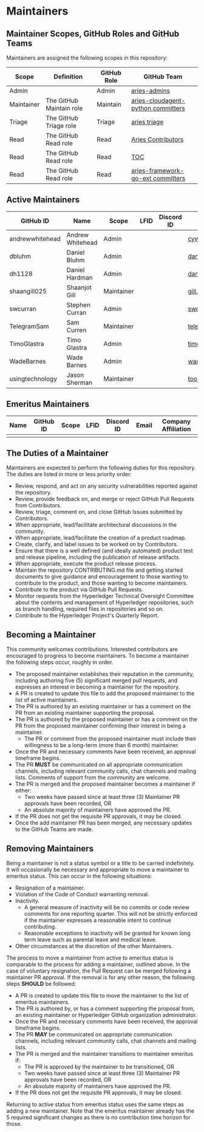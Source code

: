 # Maintainers

## Maintainer Scopes, GitHub Roles and GitHub Teams

Maintainers are assigned the following scopes in this repository:

| Scope      | Definition               | GitHub Role | GitHub Team                          |
| ---------- | ------------------------ | ----------- | ------------------------------------ |
| Admin      |                          | Admin       | [aries-admins]                       |
| Maintainer | The GitHub Maintain role | Maintain    | [aries-cloudagent-python committers] |
| Triage     | The GitHub Triage role   | Triage      | [aries triage]                       |
| Read       | The GitHub Read role     | Read        | [Aries Contributors]                 |
| Read       | The GitHub Read role     | Read        | [TOC]                                |
| Read       | The GitHub Read role     | Read        | [aries-framework-go-ext committers]  |

[aries-admins]: https://github.com/orgs/hyperledger/teams/aries-admins
[aries-cloudagent-python committers]: https://github.com/orgs/hyperledger/teams/aries-cloudagent-python-committers
[aries triage]: https://github.com/orgs/hyperledger/teams/aries-triage
[Aries Contributors]: https://github.com/orgs/hyperledger/teams/aries-contributors
[TOC]: https://github.com/orgs/hyperledger/teams/toc
[aries-framework-go-ext committers]: https://github.com/orgs/hyperledger/teams/aries-framework-go-ext-committers

## Active Maintainers

<!-- Please keep this sorted alphabetically by github -->

| GitHub ID       | Name             | Scope      | LFID | Discord ID | Email                    | Company Affiliation |
| --------------- | ---------------- | ---------- | ---- | ---------- | ------------------------ | ------------------- |
| andrewwhitehead | Andrew Whitehead | Admin      |      |            | cywolf@gmail.com         | BC Gov              |
| dbluhm          | Daniel Bluhm     | Admin      |      |            | daniel@indicio.tech      | Indicio PBC         |
| dh1128          | Daniel Hardman   | Admin      |      |            | daniel.hardman@gmail.com | Provident           |
| shaangill025    | Shaanjot Gill    | Maintainer |      |            | gill.shaanjots@gmail.com | BC Gov              |
| swcurran        | Stephen Curran   | Admin      |      |            | swcurran@cloudcompass.ca | BC Gov              |
| TelegramSam     | Sam Curren       | Maintainer |      |            | telegramsam@gmail.com    | Indicio PBC         |
| TimoGlastra     | Timo Glastra     | Admin      |      |            | timo@animo.id            | Animo Solutions     |
| WadeBarnes      | Wade Barnes      | Admin      |      |            | wade@neoterictech.ca     | BC Gov              |
| usingtechnology | Jason Sherman    | Maintainer |      |            | tools@usingtechnolo.gy   | BC Gov              |

## Emeritus Maintainers

| Name | GitHub ID | Scope | LFID | Discord ID | Email | Company Affiliation |
|----- | --------- | ----- | ---- | ---------- | ----- | ------------------- |
|      |           |       |      |            |       |                     |

## The Duties of a Maintainer

Maintainers are expected to perform the following duties for this repository. The duties are listed in more or less priority order:

- Review, respond, and act on any security vulnerabilities reported against the repository.
- Review, provide feedback on, and merge or reject GitHub Pull Requests from
  Contributors.
- Review, triage, comment on, and close GitHub Issues
  submitted by Contributors.
- When appropriate, lead/facilitate architectural discussions in the community.
- When appropriate, lead/facilitate the creation of a product roadmap.
- Create, clarify, and label issues to be worked on by Contributors.
- Ensure that there is a well defined (and ideally automated) product test and
  release pipeline, including the publication of release artifacts.
- When appropriate, execute the product release process.
- Maintain the repository CONTRIBUTING.md file and getting started documents to
  give guidance and encouragement to those wanting to contribute to the product, and those wanting to become maintainers.
- Contribute to the product via GitHub Pull Requests.
- Monitor requests from the Hyperledger Technical Oversight Committee about the
contents and management of Hyperledger repositories, such as branch handling,
required files in repositories and so on.
- Contribute to the Hyperledger Project's Quarterly Report.

## Becoming a Maintainer

This community welcomes contributions. Interested contributors are encouraged to
progress to become maintainers. To become a maintainer the following steps
occur, roughly in order.

- The proposed maintainer establishes their reputation in the community,
  including authoring five (5) significant merged pull requests, and expresses
  an interest in becoming a maintainer for the repository.
- A PR is created to update this file to add the proposed maintainer to the list of active maintainers.
- The PR is authored by an existing maintainer or has a comment on the PR from an existing maintainer supporting the proposal.
- The PR is authored by the proposed maintainer or has a comment on the PR from the proposed maintainer confirming their interest in being a maintainer.
  - The PR or comment from the proposed maintainer must include their
    willingness to be a long-term (more than 6 month) maintainer.
- Once the PR and necessary comments have been received, an approval timeframe begins.
- The PR **MUST** be communicated on all appropriate communication channels, including relevant community calls, chat channels and mailing lists. Comments of support from the community are welcome.
- The PR is merged and the proposed maintainer becomes a maintainer if either:
  - Two weeks have passed since at least three (3) Maintainer PR approvals have been recorded, OR
  - An absolute majority of maintainers have approved the PR.
- If the PR does not get the requisite PR approvals, it may be closed.
- Once the add maintainer PR has been merged, any necessary updates to the GitHub Teams are made.

## Removing Maintainers

Being a maintainer is not a status symbol or a title to be carried
indefinitely. It will occasionally be necessary and appropriate to move a
maintainer to emeritus status. This can occur in the following situations:

- Resignation of a maintainer.
- Violation of the Code of Conduct warranting removal.
- Inactivity.
  - A general measure of inactivity will be no commits or code review comments
    for one reporting quarter. This will not be strictly enforced if
    the maintainer expresses a reasonable intent to continue contributing.
  - Reasonable exceptions to inactivity will be granted for known long term
    leave such as parental leave and medical leave.
- Other circumstances at the discretion of the other Maintainers.

The process to move a maintainer from active to emeritus status is comparable to the process for adding a maintainer, outlined above. In the case of voluntary
resignation, the Pull Request can be merged following a maintainer PR approval. If the removal is for any other reason, the following steps **SHOULD** be followed:

- A PR is created to update this file to move the maintainer to the list of emeritus maintainers.
- The PR is authored by, or has a comment supporting the proposal from, an existing maintainer or Hyperledger GitHub organization administrator.
- Once the PR and necessary comments have been received, the approval timeframe begins.
- The PR **MAY** be communicated on appropriate communication channels, including relevant community calls, chat channels and mailing lists.
- The PR is merged and the maintainer transitions to maintainer emeritus if:
  - The PR is approved by the maintainer to be transitioned, OR
  - Two weeks have passed since at least three (3) Maintainer PR approvals have been recorded, OR
  - An absolute majority of maintainers have approved the PR.
- If the PR does not get the requisite PR approvals, it may be closed.

Returning to active status from emeritus status uses the same steps as adding a
new maintainer. Note that the emeritus maintainer already has the 5 required
significant changes as there is no contribution time horizon for those.
